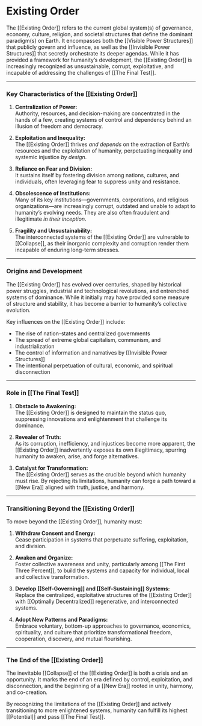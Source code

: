 # Existing Order

The [[Existing Order]] refers to the current global system(s) of governance, economy, culture, religion, and societal structures that define the dominant paradigm(s) on Earth. It encompasses both the [[Visible Power Structures]] that publicly govern and influence, as well as the [[Invisible Power Structures]] that secretly orchestrate its deeper agendas. While it has provided a framework for humanity’s development, the [[Existing Order]] is increasingly recognized as unsustainable, corrupt, exploitative, and incapable of addressing the challenges of [[The Final Test]].

---

### **Key Characteristics of the [[Existing Order]]**

1. **Centralization of Power:**  
    Authority, resources, and decision-making are concentrated in the hands of a few, creating systems of control and dependency behind an illusion of freedom and democracy.
    
2. **Exploitation and Inequality:**  
    The [[Existing Order]] thrives *and depends* on the extraction of Earth’s resources and the exploitation of humanity, perpetuating inequality and systemic injustice *by design*.
    
3. **Reliance on Fear and Division:**  
    It sustains itself by fostering division among nations, cultures, and individuals, often leveraging fear to suppress unity and resistance.
    
4. **Obsolescence of Institutions:**  
    Many of its key institutions—governments, corporations, and religious organizations—are increasingly corrupt, outdated and unable to adapt to humanity’s evolving needs. They are also often fraudulent and illegitimate *in their inception*. 
    
5. **Fragility and Unsustainability:**  
    The interconnected systems of the [[Existing Order]] are vulnerable to [[Collapse]], as their inorganic complexity and corruption render them incapable of enduring long-term stresses.
    

---

### **Origins and Development**

The [[Existing Order]] has evolved over centuries, shaped by historical power struggles, industrial and technological revolutions, and entrenched systems of dominance. While it initially may have provided some measure of structure and stability, it has become a barrier to humanity’s collective evolution.

Key influences on the [[Existing Order]] include:

- The rise of nation-states and centralized governments  
- The spread of extreme global capitalism, communism, and industrialization  
- The control of information and narratives by [[Invisible Power Structures]]  
- The intentional perpetuation of cultural, economic, and spiritual disconnection  

---

### **Role in [[The Final Test]]**

1. **Obstacle to Awakening:**  
    The [[Existing Order]] is designed to maintain the status quo, suppressing innovations and enlightenment that challenge its dominance.
    
2. **Revealer of Truth:**  
    As its corruption, inefficiency, and injustices become more apparent, the [[Existing Order]] inadvertently exposes its own illegitimacy, spurring humanity to awaken, arise, and forge alternatives.
    
3. **Catalyst for Transformation:**  
    The [[Existing Order]] serves as the crucible beyond which humanity must rise. By rejecting its limitations, humanity can forge a path toward a [[New Era]] aligned with truth, justice, and harmony.
    

---

### **Transitioning Beyond the [[Existing Order]]**

To move beyond the [[Existing Order]], humanity must:

1. **Withdraw Consent and Energy:**  
    Cease participation in systems that perpetuate suffering, exploitation, and division.
    
2. **Awaken and Organize:**  
    Foster collective awareness and unity, particularly among [[The First Three Percent]], to build the systems and capacity for individual, local and collective transformation.
    
3. **Develop [[Self-Governing]] and [[Self-Sustaining]] Systems:**  
    Replace the centralized, exploitative structures of the [[Existing Order]] with [[Optimally Decentralized]] regenerative, and interconnected systems.
    
4. **Adopt New Patterns and Paradigms:**  
    Embrace voluntary, bottom-up approaches to governance, economics, spirituality, and culture that prioritize transformational freedom, cooperation, discovery, and mutual flourishing.
    

---

### **The End of the [[Existing Order]]**

The inevitable [[Collapse]] of the [[Existing Order]] is both a crisis and an opportunity. It marks the end of an era defined by control, exploitation, and disconnection, and the beginning of a [[New Era]] rooted in unity, harmony, and co-creation.

By recognizing the limitations of the [[Existing Order]] and actively transitioning to more enlightened systems, humanity can fulfill its highest [[Potential]] and pass [[The Final Test]].